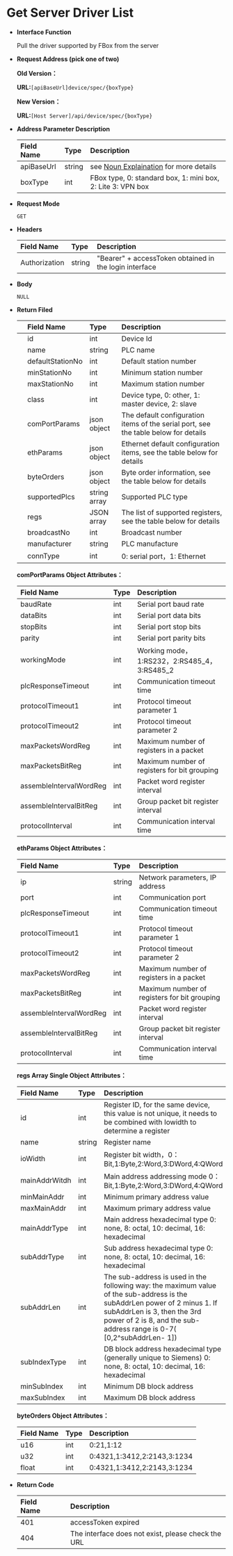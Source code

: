 # Get Server Driver List

* **Interface Function**

   Pull the driver supported by FBox from the server

* **Request Address \(pick one of two\)**

  **Old Version：**

   **URL:**`[apiBaseUrl]device/spec/{boxType}`

   **New Version：**

   **URL:**`[Host Server]/api/device/spec/{boxType}`

* **Address Parameter Description**

  | Field Name | Type | Description |
  | :--- | :--- | :--- |
  | apiBaseUrl | string | see [Noun Explaination](https://app.gitbook.com/@upsilonauto/s/sdk-interface-and-http-interface/~/drafts/-Mj8wlgyy_R51z8IfQDt/http-document-1/login-interface/noun-explain-or-fbox-document) for more details |
  | boxType | int | FBox type, 0: standard box, 1: mini box, 2: Lite 3: VPN box |

* **Request Mode**

   `GET`

* **Headers**

  | Field Name | Type | Description |
  | :--- | :--- | :--- |
  | Authorization | string | "Bearer" + accessToken obtained in the login interface |

* **Body**

   `NULL`

* **Return Filed** 

  |  | Field Name | Type | Description |
  | :--- | :--- | :--- | :--- |
  |  | id | int | Device Id |
  |  | name | string | PLC name |
  |  | defaultStationNo | int | Default station number |
  |  | minStationNo | int | Minimum station number |
  |  | maxStationNo | int | Maximum station number |
  |  | class | int | Device type, 0: other, 1: master device, 2: slave |
  |  | comPortParams | json object | The default configuration items of the serial port, see the table below for details |
  |  | ethParams | json object | Ethernet default configuration items, see the table below for details |
  |  | byteOrders | json object | Byte order information, see the table below for details |
  |  | supportedPlcs | string array | Supported PLC type |
  |  | regs | JSON array | The list of supported registers, see the table below for details |
  |  | broadcastNo | int | Broadcast number |
  |  | manufacturer | string | PLC manufacture  |
  |  | connType | int | 0: serial port，1: Ethernet |

   **comPortParams Object Attributes：**

  | Field Name | Type | Description |
  | :--- | :--- | :--- |
  | baudRate | int | Serial port baud rate |
  | dataBits | int | Serial port data bits |
  | stopBits | int | Serial port stop bits |
  | parity | int | Serial port parity bits |
  | workingMode | int | Working mode，1:RS232，2:RS485\_4，3:RS485\_2 |
  | plcResponseTimeout | int | Communication timeout time |
  | protocolTimeout1 | int | Protocol timeout parameter 1 |
  | protocolTimeout2 | int | Protocol timeout parameter 2 |
  | maxPacketsWordReg | int | Maximum number of registers in a packet |
  | maxPacketsBitReg | int | Maximum number of registers for bit grouping |
  | assembleIntervalWordReg | int | Packet word register interval |
  | assembleIntervalBitReg | int | Group packet bit register interval |
  | protocolInterval | int | Communication interval time |

   **ethParams Object Attributes：**

  | Field Name | Type | Description |
  | :--- | :--- | :--- |
  | ip | string | Network parameters, IP address |
  | port | int | Communication port |
  | plcResponseTimeout | int | Communication timeout time |
  | protocolTimeout1 | int | Protocol timeout parameter 1 |
  | protocolTimeout2 | int | Protocol timeout parameter 2 |
  | maxPacketsWordReg | int | Maximum number of registers in a packet |
  | maxPacketsBitReg | int | Maximum number of registers for bit grouping |
  | assembleIntervalWordReg | int | Packet word register interval |
  | assembleIntervalBitReg | int | Group packet bit register interval |
  | protocolInterval | int | Communication interval time |

   **regs Array Single Object Attributes：**

  | Field Name | Type | Description |
  | :--- | :--- | :--- |
  | id | int | Register ID, for the same device, this value is not unique, it needs to be combined with Iowidth to determine a register |
  | name | string | Register name  |
  | ioWidth | int | Register bit width，0：Bit,1:Byte,2:Word,3:DWord,4:QWord |
  | mainAddrWitdh | int | Main address addressing mode 0：Bit,1:Byte,2:Word,3:DWord,4:QWord |
  | minMainAddr | int | Minimum primary address value |
  | maxMainAddr | int | Maximum primary address value |
  | mainAddrType | int | Main address hexadecimal type 0: none, 8: octal, 10: decimal, 16: hexadecimal |
  | subAddrType | int | Sub address hexadecimal type 0: none, 8: octal, 10: decimal, 16: hexadecimal |
  | subAddrLen | int | The sub-address is used in the following way: the maximum value of the sub-address is the subAddrLen power of 2 minus 1. If subAddrLen is 3, then the 3rd power of 2 is 8, and the sub-address range is 0-7\( \[0,2^subAddrLen- 1\]\) |
  | subIndexType | int | DB block address hexadecimal type \(generally unique to Siemens\) 0: none, 8: octal, 10: decimal, 16: hexadecimal |
  | minSubIndex | int | Minimum DB block address |
  | maxSubIndex | int | Maximum DB block address |

   **byteOrders Object Attributes：**

  | Field Name | Type | Description |
  | :--- | :--- | :--- |
  | u16 | int | 0:21,1:12 |
  | u32 | int | 0:4321,1:3412,2:2143,3:1234 |
  | float | int | 0:4321,1:3412,2:2143,3:1234 |

* **Return Code**

  | Field Name |  | Description |
  | :--- | :--- | :--- |
  | 401 |  | accessToken expired |
  | 404 |  | The interface does not exist, please check the URL |

